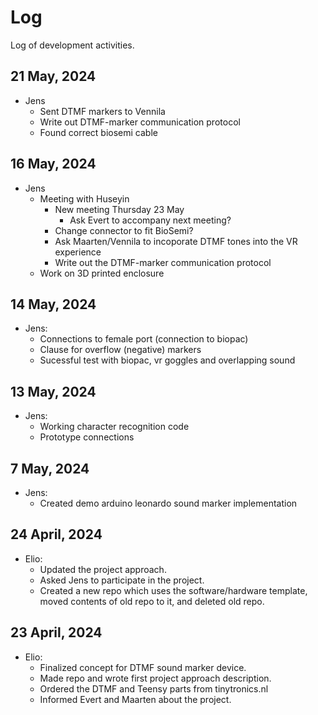 # Log
Log of development activities.

## 21 May, 2024

- Jens
  - Sent DTMF markers to Vennila
  - Write out DTMF-marker communication protocol
  - Found correct biosemi cable

## 16 May, 2024

- Jens
  - Meeting with Huseyin
    - New meeting Thursday 23 May
      - Ask Evert to accompany next meeting?
    - Change connector to fit BioSemi?
    - Ask Maarten/Vennila to incoporate DTMF tones into the VR experience
    - Write out the DTMF-marker communication protocol
  - Work on 3D printed enclosure

## 14 May, 2024

- Jens:
  - Connections to female port (connection to biopac)
  - Clause for overflow (negative) markers
  - Sucessful test with biopac, vr goggles and overlapping sound

## 13 May, 2024

- Jens:
  - Working character recognition code
  - Prototype connections

## 7 May, 2024

- Jens:
  - Created demo arduino leonardo sound marker implementation

## 24 April, 2024
- Elio:
  - Updated the project approach.
  - Asked Jens to participate in the project.
  - Created a new repo which uses the software/hardware template, moved contents of old repo to it, and deleted old repo.

## 23 April, 2024
- Elio:
  - Finalized concept for DTMF sound marker device.
  - Made repo and wrote first project approach description.
  - Ordered the DTMF and Teensy parts from tinytronics.nl
  - Informed Evert and Maarten about the project.
 